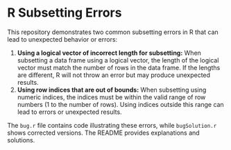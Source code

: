 # R Subsetting Errors
This repository demonstrates two common subsetting errors in R that can lead to unexpected behavior or errors:

1. **Using a logical vector of incorrect length for subsetting:** When subsetting a data frame using a logical vector, the length of the logical vector must match the number of rows in the data frame. If the lengths are different, R will not throw an error but may produce unexpected results. 
2. **Using row indices that are out of bounds:** When subsetting using numeric indices, the indices must be within the valid range of row numbers (1 to the number of rows). Using indices outside this range can lead to errors or unexpected results. 

The `bug.r` file contains code illustrating these errors, while `bugSolution.r` shows corrected versions.  The README provides explanations and solutions.
